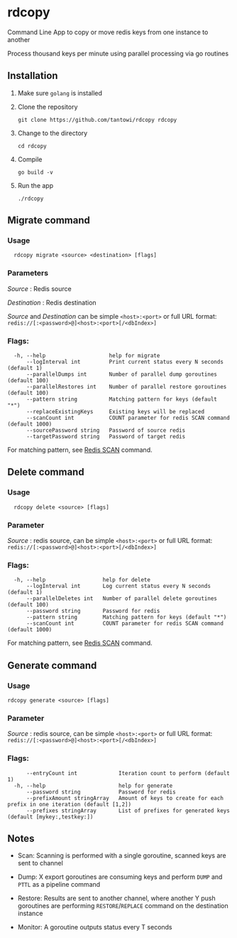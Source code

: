 # rdcopy

Command Line App to copy or move redis keys from one instance to another

Process thousand keys per minute using parallel processing via go routines


## Installation

1. Make sure `golang` is installed

2. Clone the repository
   
   `git clone https://github.com/tantowi/rdcopy rdcopy`

4. Change to the directory
   
   `cd rdcopy`

6. Compile
   
   `go build -v`

8. Run the app
   
   `./rdcopy`
   

## Migrate command

### Usage

```
  rdcopy migrate <source> <destination> [flags]
```

### Parameters

*Source* : Redis source

*Destination* : Redis destination

*Source* and *Destination* can be simple `<host>:<port>` or full URL format: `redis://[:<password>@]<host>:<port>[/<dbIndex>]`

### Flags:

```
  -h, --help                    help for migrate
      --logInterval int         Print current status every N seconds (default 1)
      --parallelDumps int       Number of parallel dump goroutines (default 100)
      --parallelRestores int    Number of parallel restore goroutines (default 100)
      --pattern string          Matching pattern for keys (default "*")
      --replaceExistingKeys     Existing keys will be replaced
      --scanCount int           COUNT parameter for redis SCAN command (default 1000)
      --sourcePassword string   Password of source redis
      --targetPassword string   Password of target redis
```

For matching pattern, see [Redis SCAN](https://redis.io/commands/scan) command.

## Delete command

### Usage

```
  rdcopy delete <source> [flags]
```

### Parameter

*Source* : redis source, can be simple `<host>:<port>` or full URL format: `redis://[:<password>@]<host>:<port>[/<dbIndex>]`

### Flags:

```
  -h, --help                  help for delete
      --logInterval int       Log current status every N seconds (default 1)
      --parallelDeletes int   Number of parallel delete goroutines (default 100)
      --password string       Password for redis
      --pattern string        Matching pattern for keys (default "*")
      --scanCount int         COUNT parameter for redis SCAN command (default 1000)
```

For matching pattern, see [Redis SCAN](https://redis.io/commands/scan) command.


## Generate command

### Usage

```
rdcopy generate <source> [flags]
```

### Parameter

*Source* : redis source, can be simple `<host>:<port>` or full URL format: `redis://[:<password>@]<host>:<port>[/<dbIndex>]`

### Flags:

```
      --entryCount int             Iteration count to perform (default 1)
  -h, --help                       help for generate
      --password string            Password for redis
      --prefixAmount stringArray   Amount of keys to create for each prefix in one iteration (default [1,2])
      --prefixes stringArray       List of prefixes for generated keys (default [mykey:,testkey:])
```

## Notes

- Scan: Scanning is performed with a single goroutine, scanned keys are sent to channel

- Dump: X export goroutines are consuming keys and perform `DUMP` and `PTTL` as a pipeline command

- Restore: Results are sent to another channel, where another Y push goroutines are performing `RESTORE`/`REPLACE` command on the destination instance

- Monitor: A goroutine outputs status every T seconds 

